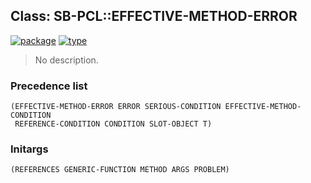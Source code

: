 ## Class: SB-PCL::EFFECTIVE-METHOD-ERROR
[![package](https://img.shields.io/badge/Package-SB--PCL-5f9ea0.svg?style=social&colorA=999999)](../) [![type](https://img.shields.io/badge/Type-Class-5f9ea0.svg?style=social&colorA=999999)](../#class) 

> No description.

### Precedence list
```
(EFFECTIVE-METHOD-ERROR ERROR SERIOUS-CONDITION EFFECTIVE-METHOD-CONDITION
 REFERENCE-CONDITION CONDITION SLOT-OBJECT T)
```
### Initargs
```
(REFERENCES GENERIC-FUNCTION METHOD ARGS PROBLEM)
```

